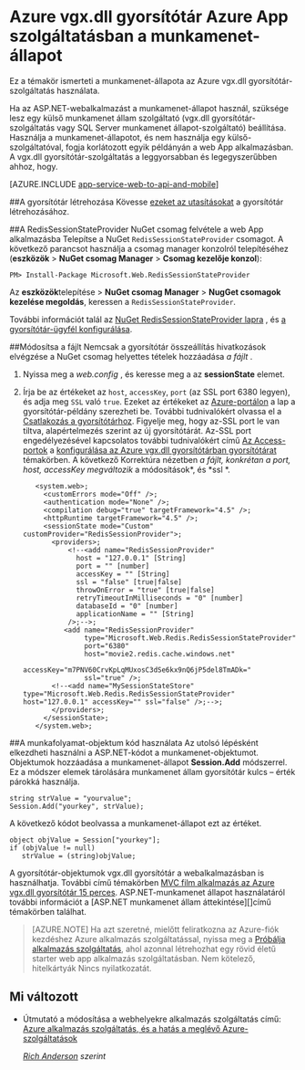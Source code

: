<properties 
    pageTitle="Azure vgx.dll gyorsítótár Azure App szolgáltatásban a munkamenet-állapot" 
    description="Megtudhatja, hogy miként ASP.NET munkamenet állam gyorsítótárazás támogatja az Azure gyorsítótár-szolgáltatás használatával." 
    services="app-service\web" 
    documentationCenter=".net" 
    authors="Rick-Anderson" 
    manager="wpickett" 
    editor="none"/>

<tags 
    ms.service="app-service-web" 
    ms.workload="na" 
    ms.tgt_pltfrm="na" 
    ms.devlang="dotnet" 
    ms.topic="get-started-article" 
    ms.date="06/27/2016" 
    ms.author="riande"/>


# <a name="session-state-with-azure-redis-cache-in-azure-app-service"></a>Azure vgx.dll gyorsítótár Azure App szolgáltatásban a munkamenet-állapot


Ez a témakör ismerteti a munkamenet-állapota az Azure vgx.dll gyorsítótár-szolgáltatás használata.

Ha az ASP.NET-webalkalmazást a munkamenet-állapot használ, szüksége lesz egy külső munkamenet állam szolgáltató (vgx.dll gyorsítótár-szolgáltatás vagy SQL Server munkamenet állapot-szolgáltató) beállítása. Használja a munkamenet-állapotot, és nem használja egy külső-szolgáltatóval, fogja korlátozott egyik példányán a web App alkalmazásban. A vgx.dll gyorsítótár-szolgáltatás a leggyorsabban és legegyszerűbben ahhoz, hogy.

[AZURE.INCLUDE [app-service-web-to-api-and-mobile](../../includes/app-service-web-to-api-and-mobile.md)] 

##<a id="createcache"></a>A gyorsítótár létrehozása
Kövesse [ezeket az utasításokat](../cache-dotnet-how-to-use-azure-redis-cache.md#create-cache) a gyorsítótár létrehozásához.

##<a id="configureproject"></a>A RedisSessionStateProvider NuGet csomag felvétele a web App alkalmazásba
Telepítse a NuGet `RedisSessionStateProvider` csomagot.  A következő parancsot használja a csomag manager konzolról telepítéséhez (**eszközök** > **NuGet csomag Manager** > **Csomag kezelője konzol**):

  `PM> Install-Package Microsoft.Web.RedisSessionStateProvider`
  
Az **eszközök**telepítése > **NuGet csomag Manager** > **NugGet csomagok kezelése megoldás**, keressen a `RedisSessionStateProvider`.

További információt talál az [NuGet RedisSessionStateProvider lapra](http://www.nuget.org/packages/Microsoft.Web.RedisSessionStateProvider/ ) , és [a gyorsítótár-ügyfél konfigurálása](../cache-dotnet-how-to-use-azure-redis-cache.md#NuGet).

##<a id="configurewebconfig"></a>Módosítsa a fájlt
Nemcsak a gyorsítótár összeállítás hivatkozások elvégzése a NuGet csomag helyettes tételek hozzáadása *a fájlt* . 

1. Nyissa meg a *web.config* , és keresse meg a az **sessionState** elemet.

1. Írja be az értékeket az `host`, `accessKey`, `port` (az SSL port 6380 legyen), és adja meg `SSL` való `true`. Ezeket az értékeket az [Azure-portálon](http://go.microsoft.com/fwlink/?LinkId=529715) a lap a gyorsítótár-példány szerezheti be. További tudnivalókért olvassa el a [Csatlakozás a gyorsítótárhoz](../cache-dotnet-how-to-use-azure-redis-cache.md#connect-to-cache). Figyelje meg, hogy az-SSL port le van tiltva, alapértelmezés szerint az új gyorsítótárát. Az-SSL port engedélyezésével kapcsolatos további tudnivalókért című [Az Access-portok](https://msdn.microsoft.com/library/azure/dn793612.aspx#AccessPorts) a [konfigurálása az Azure vgx.dll gyorsítótárban gyorsítótárat](https://msdn.microsoft.com/library/azure/dn793612.aspx) témakörben. A következő Korrektúra nézetben *a fájlt, konkrétan a *port*, *host*, accessKey megváltozik* a módosítások*, és *ssl *.

          <system.web>;
            <customErrors mode="Off" />;
            <authentication mode="None" />;
            <compilation debug="true" targetFramework="4.5" />;
            <httpRuntime targetFramework="4.5" />;
            <sessionState mode="Custom" customProvider="RedisSessionProvider">;
              <providers>;  
                  <!--<add name="RedisSessionProvider" 
                    host = "127.0.0.1" [String]
                    port = "" [number]
                    accessKey = "" [String]
                    ssl = "false" [true|false]
                    throwOnError = "true" [true|false]
                    retryTimeoutInMilliseconds = "0" [number]
                    databaseId = "0" [number]
                    applicationName = "" [String]
                  />;-->;
                 <add name="RedisSessionProvider" 
                      type="Microsoft.Web.Redis.RedisSessionStateProvider" 
                      port="6380"
                      host="movie2.redis.cache.windows.net" 
                      accessKey="m7PNV60CrvKpLqMUxosC3dSe6kx9nQ6jP5del8TmADk=" 
                      ssl="true" />;
              <!--<add name="MySessionStateStore" type="Microsoft.Web.Redis.RedisSessionStateProvider" host="127.0.0.1" accessKey="" ssl="false" />;-->;
              </providers>;
            </sessionState>;
          </system.web>;


##<a id="usesessionobject"></a>A munkafolyamat-objektum kód használata
Az utolsó lépésként elkezdheti használni a ASP.NET-kódot a munkamenet-objektumot. Objektumok hozzáadása a munkamenet-állapot **Session.Add** módszerrel. Ez a módszer elemek tárolására munkamenet állam gyorsítótár kulcs – érték párokká használja.

    string strValue = "yourvalue";
    Session.Add("yourkey", strValue);

A következő kódot beolvassa a munkamenet-állapot ezt az értéket.

    object objValue = Session["yourkey"];
    if (objValue != null)
       strValue = (string)objValue; 

A gyorsítótár-objektumok vgx.dll gyorsítótár a webalkalmazásban is használhatja. További című témakörben [MVC film alkalmazás az Azure vgx.dll gyorsítótár 15 perces](https://azure.microsoft.com/blog/2014/06/05/mvc-movie-app-with-azure-redis-cache-in-15-minutes/).
ASP.NET-munkamenet állapot használatáról további információt a [ASP.NET munkamenet állam áttekintése][]című témakörben találhat.

>[AZURE.NOTE] Ha azt szeretné, mielőtt feliratkozna az Azure-fiók kezdéshez Azure alkalmazás szolgáltatással, nyissa meg a [Próbálja alkalmazás szolgáltatás](http://go.microsoft.com/fwlink/?LinkId=523751), ahol azonnal létrehozhat egy rövid életű starter web app alkalmazás szolgáltatásban. Nem kötelező, hitelkártyák Nincs nyilatkozatát.

## <a name="whats-changed"></a>Mi változott
* Útmutató a módosítása a webhelyekre alkalmazás szolgáltatás című: [Azure alkalmazás szolgáltatás, és a hatás a meglévő Azure-szolgáltatások](http://go.microsoft.com/fwlink/?LinkId=529714)

  *[Rich Anderson](https://twitter.com/RickAndMSFT) szerint*
  
  [installed the latest]: http://www.windowsazure.com/downloads/?sdk=net  
  [ASP.NET-munkamenet állapot – áttekintés]: http://msdn.microsoft.com/library/ms178581.aspx

  [NewIcon]: ./media/web-sites-dotnet-session-state-caching/CacheScreenshot_NewButton.png
  [NewCacheDialog]: ./media/web-sites-dotnet-session-state-caching/CachingScreenshot_CreateOptions.png
  [CacheIcon]: ./media/web-sites-dotnet-session-state-caching/CachingScreenshot_CacheIcon.png
  [NuGetDialog]: ./media/web-sites-dotnet-session-state-caching/CachingScreenshot_NuGet.png
  [OutputConfig]: ./media/web-sites-dotnet-session-state-caching/CachingScreenshot_OC_WebConfig.png
  [CacheConfig]: ./media/web-sites-dotnet-session-state-caching/CachingScreenshot_CacheConfig.png
  [EndpointURL]: ./media/web-sites-dotnet-session-state-caching/CachingScreenshot_EndpointURL.png
  [ManageKeys]: ./media/web-sites-dotnet-session-state-caching/CachingScreenshot_ManageAccessKeys.png
 
